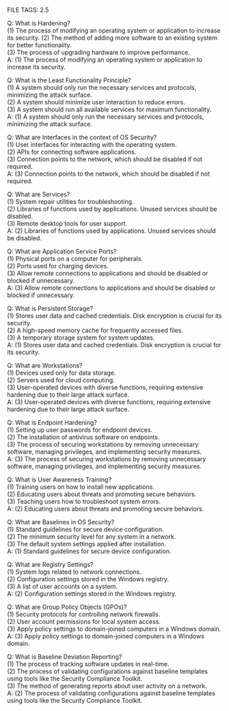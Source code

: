 FILE TAGS: 2.5

Q: What is Hardening?  
(1) The process of modifying an operating system or application to increase its security. 
(2) The method of adding more software to an existing system for better functionality.  
(3) The process of upgrading hardware to improve performance.  
A: (1) The process of modifying an operating system or application to increase its security.
<!--ID: 1723979176799-->

Q: What is the Least Functionality Principle?  
(1) A system should only run the necessary services and protocols, minimizing the attack surface.  
(2) A system should minimize user interaction to reduce errors.  
(3) A system should run all available services for maximum functionality.  
A: (1) A system should only run the necessary services and protocols, minimizing the attack surface.
<!--ID: 1723979176805-->






Q: What are Interfaces in the context of OS Security?  
(1) User interfaces for interacting with the operating system.  
(2) APIs for connecting software applications.  
(3) Connection points to the network, which should be disabled if not required.  
A: (3) Connection points to the network, which should be disabled if not required.
<!--ID: 1723979176808-->






Q: What are Services?  
(1) System repair utilities for troubleshooting.  
(2) Libraries of functions used by applications. Unused services should be disabled.  
(3) Remote desktop tools for user support.  
A: (2) Libraries of functions used by applications. Unused services should be disabled.
<!--ID: 1723979176810-->






Q: What are Application Service Ports?  
(1) Physical ports on a computer for peripherals.  
(2) Ports used for charging devices.  
(3) Allow remote connections to applications and should be disabled or blocked if unnecessary.  
A: (3) Allow remote connections to applications and should be disabled or blocked if unnecessary.
<!--ID: 1723979176812-->






Q: What is Persistent Storage?  
(1) Stores user data and cached credentials. Disk encryption is crucial for its security.  
(2) A high-speed memory cache for frequently accessed files.  
(3) A temporary storage system for system updates.  
A: (1) Stores user data and cached credentials. Disk encryption is crucial for its security.
<!--ID: 1723979176814-->





Q: What are Workstations?  
(1) Devices used only for data storage.  
(2) Servers used for cloud computing.  
(3) User-operated devices with diverse functions, requiring extensive hardening due to their large attack surface.  
A: (3) User-operated devices with diverse functions, requiring extensive hardening due to their large attack surface.
<!--ID: 1723979176818-->






Q: What is Endpoint Hardening?  
(1) Setting up user passwords for endpoint devices.  
(2) The installation of antivirus software on endpoints.  
(3) The process of securing workstations by removing unnecessary software, managing privileges, and implementing security measures.  
A: (3) The process of securing workstations by removing unnecessary software, managing privileges, and implementing security measures.
<!--ID: 1723979176822-->






Q: What is User Awareness Training?  
(1) Training users on how to install new applications.  
(2) Educating users about threats and promoting secure behaviors.  
(3) Teaching users how to troubleshoot system errors.  
A: (2) Educating users about threats and promoting secure behaviors.
<!--ID: 1723979176824-->






Q: What are Baselines in OS Security?  
(1) Standard guidelines for secure device configuration.  
(2) The minimum security level for any system in a network.  
(3) The default system settings applied after installation.  
A: (1) Standard guidelines for secure device configuration.
<!--ID: 1723979176827-->






Q: What are Registry Settings?  
(1) System logs related to network connections.  
(2) Configuration settings stored in the Windows registry.  
(3) A list of user accounts on a system.  
A: (2) Configuration settings stored in the Windows registry.
<!--ID: 1723979176829-->






Q: What are Group Policy Objects (GPOs)?  
(1) Security protocols for controlling network firewalls.  
(2) User account permissions for local system access.  
(3) Apply policy settings to domain-joined computers in a Windows domain.  
A: (3) Apply policy settings to domain-joined computers in a Windows domain.
<!--ID: 1723979176833-->






Q: What is Baseline Deviation Reporting?  
(1) The process of tracking software updates in real-time.  
(2) The process of validating configurations against baseline templates using tools like the Security Compliance Toolkit.  
(3) The method of generating reports about user activity on a network.  
A: (2) The process of validating configurations against baseline templates using tools like the Security Compliance Toolkit.
<!--ID: 1723979176836-->




